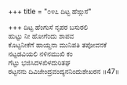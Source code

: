 +++
title = "೦೪೭ ದಿಟ್ಟ ಹೆಙ್ಗುಸೆ"

+++
ದಿಟ್ಟ ಹೆಂಗುಸೆ ನೃಪರ ಬಸುರಲಿ  
ಹುಟ್ಟು ನೀ ಹೋಗೆಂದು ಶಾಪವ  
ಕೊಟ್ಟನೀಕೆಗೆ ಹಾಯ್ದನಾ ಮುನಿಪತಿ ತಪೋವನಕೆ   
ನಟ್ಟಡವಿಯಲಿ ನಳಿನಮುಖಿ ಕಂ  
ಗೆಟ್ಟು ಭಜಿಸಿದಳಖಿಳದುರಿತಘ  
ರಟ್ಟನನು ದಿವಿಜೇಂದ್ರವಂದ್ಯನನಿಂದುಶೇಖರನ     ॥47॥